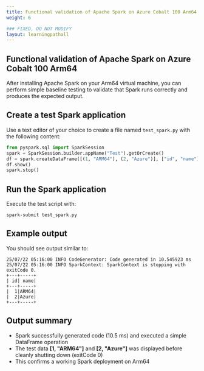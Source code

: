 ```yaml
---
title: Functional validation of Apache Spark on Azure Cobalt 100 Arm64
weight: 6

### FIXED, DO NOT MODIFY
layout: learningpathall
---
```


## Functional validation of Apache Spark on Azure Cobalt 100 Arm64

After installing Apache Spark on your Arm64 virtual machine, you can perform simple baseline testing to validate that Spark runs correctly and produces the expected output.

## Create a test Spark application

Use a text editor of your choice to create a file named `test_spark.py` with the following content:

```python
from pyspark.sql import SparkSession
spark = SparkSession.builder.appName("Test").getOrCreate()
df = spark.createDataFrame([(1, "ARM64"), (2, "Azure")], ["id", "name"])
df.show()
spark.stop()
```

## Run the Spark application

Execute the test script with:

```console
spark-submit test_spark.py
```

## Example output

You should see output similar to:

```output
25/07/22 05:16:00 INFO CodeGenerator: Code generated in 10.545923 ms
25/07/22 05:16:00 INFO SparkContext: SparkContext is stopping with exitCode 0.
+---+-----+
| id| name|
+---+-----+
|  1|ARM64|
|  2|Azure|
+---+-----+
```

## Output summary

- Spark successfully generated code (10.5 ms) and executed a simple DataFrame operation  
- The test data **[1, "ARM64"]** and **[2, "Azure"]** was displayed before cleanly shutting down (exitCode 0)  
- This confirms a working Spark deployment on Arm64  
